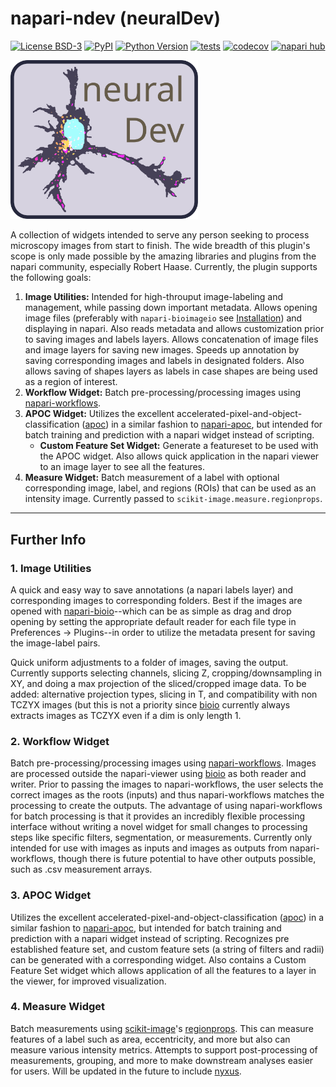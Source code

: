 # napari-ndev (neuralDev)

<!-- ![Logo](images/neuralDev-logo.svg) -->
[![License BSD-3](https://img.shields.io/pypi/l/napari-ndev.svg?color=green)](https://github.com/TimMonko/napari-ndev/raw/main/LICENSE)
[![PyPI](https://img.shields.io/pypi/v/napari-ndev.svg?color=green)](https://pypi.org/project/napari-ndev)
[![Python Version](https://img.shields.io/pypi/pyversions/napari-ndev.svg?color=green)](https://python.org)
[![tests](https://github.com/TimMonko/napari-ndev/workflows/tests/badge.svg)](https://github.com/TimMonko/napari-ndev/actions)
[![codecov](https://codecov.io/gh/TimMonko/napari-ndev/branch/main/graph/badge.svg)](https://codecov.io/gh/TimMonko/napari-ndev)
[![napari hub](https://img.shields.io/endpoint?url=https://api.napari-hub.org/shields/napari-ndev)](https://napari-hub.org/plugins/napari-ndev)

<img src="resources/images/neuralDev-logo.svg" alt="neuralDev logo" width="300">

A collection of widgets intended to serve any person seeking to process microscopy images from start to finish. The wide breadth of this plugin's scope is only made possible by the amazing libraries and plugins from the napari community, especially Robert Haase. Currently, the plugin supports the following goals:

1. **Image Utilities:** Intended for high-throuput image-labeling and management, while passing down important metadata. Allows opening image files (preferably with `napari-bioimageio` see [Installation](installation.md)) and displaying in napari. Also reads metadata and allows customization prior to saving images and labels layers. Allows concatenation of image files and image layers for saving new images. Speeds up annotation by saving corresponding images and labels in designated folders. Also allows saving of shapes layers as labels in case shapes are being used as a region of interest.
2. **Workflow Widget:** Batch pre-processing/processing images using [napari-workflows].
3. **APOC Widget:** Utilizes the excellent accelerated-pixel-and-object-classification ([apoc]) in a similar fashion to [napari-apoc], but intended for batch training and prediction with a napari widget instead of scripting.
    * **Custom Feature Set Widget:** Generate a featureset to be used with the APOC widget. Also allows quick application in the napari viewer to an image layer to see all the features.
4. **Measure Widget:** Batch measurement of a label with optional corresponding image, label, and regions (ROIs) that can be used as an intensity image. Currently passed to `scikit-image.measure.regionprops`.

----------------------------------

## Further Info

### 1. Image Utilities

A quick and easy way to save annotations (a napari labels layer) and corresponding images to corresponding folders. Best if the images are opened with [napari-bioio]--which can be as simple as drag and drop opening by setting the appropriate default reader for each file type in Preferences -> Plugins--in order to utilize the metadata present for saving the image-label pairs.

Quick uniform adjustments to a folder of images, saving the output. Currently supports selecting channels, slicing Z, cropping/downsampling in XY, and doing a max projection of the sliced/cropped image data. To be added: alternative projection types, slicing in T, and compatibility with non TCZYX images (but this is not a priority since [bioio] currently always extracts images as TCZYX even if a dim is only length 1.

### 2. Workflow Widget

Batch pre-processing/processing images using [napari-workflows].  Images are processed outside the napari-viewer using [bioio] as both reader and writer. Prior to passing the images to napari-workflows, the user selects the correct images as the roots (inputs) and thus napari-workflows matches the processing to create the outputs. The advantage of using napari-workflows for batch processing is that it provides an incredibly flexible processing interface without writing a novel widget for small changes to processing steps like specific filters, segmentation, or measurements. Currently only intended for use with images as inputs and images as outputs from napari-workflows, though there is future potential to have other outputs possible, such as .csv measurement arrays.

### 3. APOC Widget

Utilizes the excellent accelerated-pixel-and-object-classification ([apoc]) in a similar fashion to [napari-apoc], but intended for batch training and prediction with a napari widget instead of scripting. Recognizes pre established feature set, and custom feature sets (a string of filters and radii) can be generated with a corresponding widget. Also contains a Custom Feature Set widget which allows application of all the features to a layer in the viewer, for improved visualization.

### 4. Measure Widget

Batch measurements using [scikit-image]'s [regionprops]. This can measure features of a label such as area, eccentricity, and more but also can measure various intensity metrics. Attempts to support post-processing of measurements, grouping, and more to make downstream analyses easier for users. Will be updated in the future to include [nyxus].

[napari-workflows]: https://github.com/haesleinhuepf/napari-workflows
[apoc]: https://github.com/haesleinhuepf/apoc
[napari-apoc]: https://github.com/haesleinhuepf/napari-accelerated-pixel-and-object-classification
[napari-bioio]: https://github.com/TimMonko/napari-bioio
[bioio]: https://github.com/bioio-devs/bioio
[scikit-image]: https://scikit-image.org/
[regionprops]: https://scikit-image.org/docs/stable/api/skimage.measure.html#skimage.measure.regionprops
[nyxus]: https://github.com/PolusAI/nyxus
